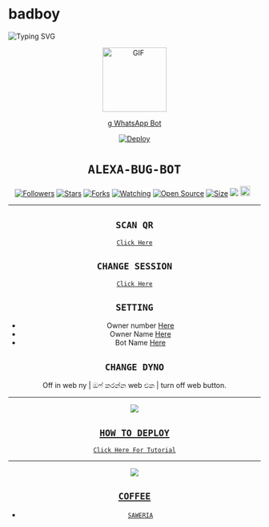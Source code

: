 # badboy

<img
        src="https://readme-typing-svg.herokuapp.com/?size=30&width=800&lines=Click+On+The+Gif+To+Install+The+Bot."
            alt="Typing SVG"
        />
    </a>
</p>
<div align="center">
  <p align="center">
  <a href="https://youtu.be/BcMIibIUmHc"><img src="https://media.giphy.com/media/Uhl43Qa5QbhKglX8DX/giphy.gif" alt="GIF" width="128" height="128"/>
</p>g
WhatsApp Bot

[![Deploy](https://www.herokucdn.com/deploy/button.svg)](https://heroku.com/deploy?template=https://github.com/Itsme-badboy/Badboy)
# ```ALEXA-BUG-BOT```
<p align="center">
<a href="https://github.com/Itsme-badboy/followers"><img title="Followers" src="https://img.shields.io/github/followers/Itsme-badboy?color=red&style=flat-square"></a>
<a href="https://github.com/Itsme-badboy/Badboy/stargazers/"><img title="Stars" src="https://img.shields.io/github/stars/Itsme-badboy/bug-bot?color=blue&style=flat-square"></a>
<a href="https://github.com/Itsme-badboy/Badboy/network/members"><img title="Forks" src="https://img.shields.io/github/forks/Itsme-badboy/bug-bot?color=red&style=flat-square"></a>
<a href="https://github.com/Itsme-badboy/Badboy/watchers"><img title="Watching" src="https://img.shields.io/github/watchers/Itsme-badboy/bug-bot?label=Watchers&color=blue&style=flat-square"></a>
<a href="https://github.com/Itsme-badboy/Badboy"><img title="Open Source" src="https://badges.frapsoft.com/os/v2/open-source.svg?v=103"></a>
<a href="https://github.com/Itsme-badboy/Badboy/"><img title="Size" src="https://img.shields.io/github/repo-size/zeeoneofc/Alphabot7?style=flat-square&color=green"></a>
<a href="https://hits.seeyoufarm.com"><img src="https://hits.seeyoufarm.com/api/count/incr/badge.svg?url=https%3A%2F%2Fgithub.com%2FItsme-badboy%2Fbug-bot&count_bg=%2379C83D&title_bg=%23555555&icon=probot.svg&icon_color=%2300FF6D&title=hits&edge_flat=false"/></a>
<a href="https://github.com/Itsme-badboy/Badboy/graphs/commit-activity"><img height="20" src="https://img.shields.io/badge/Maintained%3F-yes-green.svg"></a>&nbsp;&nbsp;
</p>
<p align='center'>
    </p>

-------

## `SCAN QR`

[`Click Here`](https://replit.com/@HYPER-MOD/Queen-Alexa-QR-Code)

## `CHANGE SESSION`

[`Click Here`](https://github.com/Itsme-badboy/Badboy/blob/main/session.json#L1)

## `SETTING`

- Owner number [Here](https://github.com/Itsme-badboy/Badboy/blob/main/settings.json#L4)
- Owner Name [Here](https://github.com/Itsme-badboy/Badboy/blob/main/settings.json#L14)
- Bot Name [Here](https://github.com/Itsme-badboy/Badboy/blob/main/settings.json#L15)

## `CHANGE DYNO`

Off in web ny | ඔෆ් කරන්න web එක | turn off web button.

----------

<p align="center">
  <a href="https://youtube.com/c/HYPERMOD"><img src="https://i.ibb.co/TPqc8cv/Screenshot-2021-10-14-12-00-45-610-com-android-chrome.jpg" />
</p>

## ```HOW TO DEPLOY```

[`Click Here For Tutorial`](https://youtu.be/BcMIibIUmHc)<br>

----------

<p align="center">
  <a href="https://youtu.be/BcMIibIUmHc"><img src="https://i.ibb.co/P18NNM2/20211024-191503.jpg" />
</p>


## ```COFFEE```

- [`SAWERIA`](https://saweria.co/hypermod)
